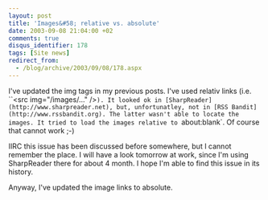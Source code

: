 ```yaml
---
layout: post
title: 'Images&#58; relative vs. absolute'
date: 2003-09-08 21:04:00 +02
comments: true
disqus_identifier: 178
tags: [Site news]
redirect_from:
  - /blog/archive/2003/09/08/178.aspx
---
```


I've updated the img tags in my previous posts. I've used relativ links (i.e. ``\<src img="/images/..." /\>`). It looked ok in [SharpReader](http://www.sharpreader.net), but, unfortunatley, not in [RSS Bandit](http://www.rssbandit.org). The latter wasn't able to locate the images. It tried to load the images relative to `about:blank`. Of course that cannot work ;-)

IIRC this issue has been discussed before somewhere, but I cannot remember the place. I will have a look tomorrow at work, since I'm using SharpReader there for about 4 month. I hope I'm able to find this issue in its history.

Anyway, I've updated the image links to absolute.

